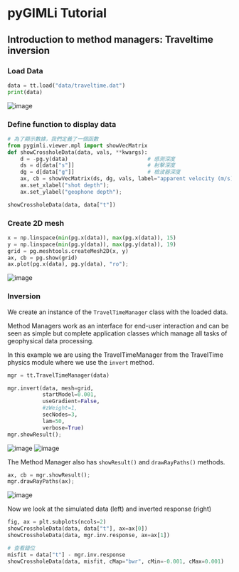 # pyGIMLi Tutorial

## Introduction to method managers: Traveltime inversion

### Load Data
```python
data = tt.load("data/traveltime.dat")
print(data)
```
![image](https://user-images.githubusercontent.com/101647060/181446971-0cbec52f-af4a-4b4a-9d91-17f433fad9c8.png)

### Define function to display data
```python
# 為了顯示數據，我們定義了一個函數
from pygimli.viewer.mpl import showVecMatrix
def showCrossholeData(data, vals, **kwargs):
    d = -pg.y(data)                         # 感測深度
    ds = d[data["s"]]                       # 射擊深度
    dg = d[data["g"]]                       # 檢波器深度
    ax, cb = showVecMatrix(ds, dg, vals, label="apparent velocity (m/s)", **kwargs);
    ax.set_xlabel("shot depth");
    ax.set_ylabel("geophone depth");

showCrossholeData(data, data["t"])
```

### Create 2D mesh
```python
x = np.linspace(min(pg.x(data)), max(pg.x(data)), 15)
y = np.linspace(min(pg.y(data)), max(pg.y(data)), 19)
grid = pg.meshtools.createMesh2D(x, y)
ax, cb = pg.show(grid)
ax.plot(pg.x(data), pg.y(data), "ro");
```
![image](https://user-images.githubusercontent.com/101647060/181448568-be6a29e7-ddbd-450d-aa7e-73bbe1d6df11.png)

### Inversion
We create an instance of the ```TravelTimeManager``` class with the loaded data. 

Method Managers work as an interface for end-user interaction and can be seen as simple but complete application classes which manage all tasks of geophysical data processing. 

In this example we are using the TravelTimeManager from the TravelTime physics module where we use the ```invert``` method.

```python
mgr = tt.TravelTimeManager(data)
```

```python
mgr.invert(data, mesh=grid, 
           startModel=0.001,
           useGradient=False,
           #zWeight=1,
           secNodes=3,
           lam=50,
           verbose=True)
mgr.showResult();
```
![image](https://user-images.githubusercontent.com/101647060/181449110-435599b2-baa8-47de-881c-555e18b445b1.png)
![image](https://user-images.githubusercontent.com/101647060/181449139-5275c70d-3988-49b8-9294-82808a70baa3.png)

The Method Manager also has ```showResult()``` and ```drawRayPaths()``` methods.

```python
ax, cb = mgr.showResult();
mgr.drawRayPaths(ax);
```
![image](https://user-images.githubusercontent.com/101647060/181449395-e2843113-b5a4-4eac-9bb6-3acda3e5867d.png)

Now we look at the simulated data (left) and inverted response (right)

```python
fig, ax = plt.subplots(ncols=2)
showCrossholeData(data, data["t"], ax=ax[0])
showCrossholeData(data, mgr.inv.response, ax=ax[1])
```

```python
# 查看錯位
misfit = data["t"] - mgr.inv.response
showCrossholeData(data, misfit, cMap="bwr", cMin=-0.001, cMax=0.001)
```
